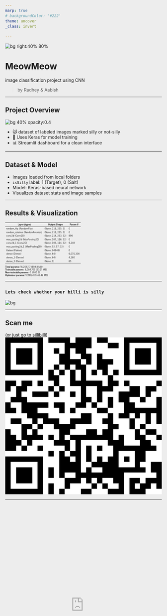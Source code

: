 ```yaml
---
marp: true
# backgroundColor: '#222'
theme: uncover
_class: invert

---
```


![bg right:40% 80%](https://em-content.zobj.net/source/microsoft-teams/363/cat-face_1f431.png)

# MeowMeow
image classification project using CNN  

>by Radhey & Aabish
---

## Project Overview 

![bg 40% opacity:0.4](https://em-content.zobj.net/source/microsoft-teams/363/camera_1f4f7.png)

- 🐱 dataset of labeled images marked silly or not-silly
- 🤖 Uses Keras for model training
- 📊 Streamlit dashboard for a clean interface

---

## Dataset & Model 

- Images loaded from local folders
- `isSilly` label: 1 (Target), 0 (Salt)
- Model: Keras-based neural network
- Visualizes dataset stats and image samples

<div style="position: absolute; top: 0; left: 0; width: 100vw; height: 100vh; margin: 0; padding: 0; overflow: hidden; z-index: -1; opacity: 0.5;">
    <iframe src="https://dewdrop-studio.github.io/MeowMeow/presentation/visu.html" style="position: absolute; top: 0; left: 0; border: none; width: 100vw; height: 100vh;"></iframe>
</div>

---



## Results & Visualization
<div style="font-size: 0.5em;">

| Layer (type)                | Output Shape         | Param #      |
|-----------------------------|---------------------|--------------|
| random_flip (RandomFlip)    | (None, 216, 235, 3) | 0            |
| random_rotation (RandomRotation) | (None, 216, 235, 3) | 0        |
| conv2d (Conv2D)             | (None, 214, 233, 32)| 896          |
| max_pooling2d (MaxPooling2D)| (None, 107, 116, 32)| 0            |
| conv2d_1 (Conv2D)           | (None, 105, 114, 32)| 9,248        |
| max_pooling2d_1 (MaxPooling2D)| (None, 52, 57, 32)| 0            |
| flatten (Flatten)           | (None, 94848)       | 0            |
| dense (Dense)               | (None, 64)          | 6,070,336    |
| dense_1 (Dense)             | (None, 64)          | 4,160        |
| dense_2 (Dense)             | (None, 1)           | 65           |

**Total params:** 18,254,117 (69.63 MB)  
**Trainable params:** 6,084,705 (23.21 MB)  
**Non-trainable params:** 0 (0.00 B)  
**Optimizer params:** 12,169,412 (46.42 MB)

</div>

---
### `Lets check whether your billi is silly`
![bg](https://media.giphy.com/media/13borq7Zo2kulO/giphy.gif)


---
## Scan me
(or just go to [sillibilli](https://sillibilli.streamlit.app))
![bg left:40% 80%](https://github.com/dewdrop-studio/MeowMeow/blob/master/presentation/qr-code.png?raw=true)

---